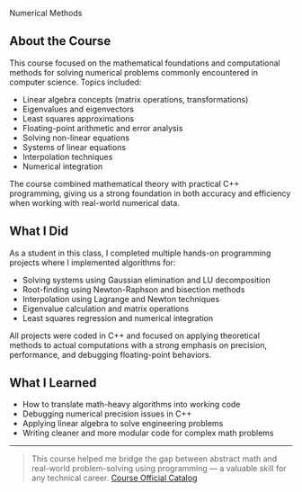 Numerical Methods

## About the Course  
This course focused on the mathematical foundations and computational methods for solving numerical problems commonly encountered in computer science. Topics included:

- Linear algebra concepts (matrix operations, transformations)
- Eigenvalues and eigenvectors
- Least squares approximations
- Floating-point arithmetic and error analysis
- Solving non-linear equations
- Systems of linear equations
- Interpolation techniques
- Numerical integration

The course combined mathematical theory with practical C++ programming, giving us a strong foundation in both accuracy and efficiency when working with real-world numerical data.

## What I Did  
As a student in this class, I completed multiple hands-on programming projects where I implemented algorithms for:

- Solving systems using Gaussian elimination and LU decomposition
- Root-finding using Newton-Raphson and bisection methods
- Interpolation using Lagrange and Newton techniques
- Eigenvalue calculation and matrix operations
- Least squares regression and numerical integration

All projects were coded in C++ and focused on applying theoretical methods to actual computations with a strong emphasis on precision, performance, and debugging floating-point behaviors.

## What I Learned  
- How to translate math-heavy algorithms into working code
- Debugging numerical precision issues in C++
- Applying linear algebra to solve engineering problems
- Writing cleaner and more modular code for complex math problems

---

> This course helped me bridge the gap between abstract math and real-world problem-solving using programming — a valuable skill for any technical career.
[Course Official Catalog](https://catalog.cpp.edu/preview_course_nopop.php?catoid=53&coid=235126)
